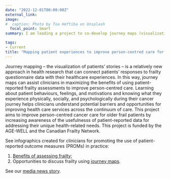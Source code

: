 ```yaml
---
date: "2022-12-01T00:00:00Z"
external_link: 
image:
#  caption: Photo by Toa Heftiba on Unsplash
  focal_point: Smart
summary: I am leading a project to co-develop journey maps (visualization of patients' stories) to connect patient-reported frailty data with patients' healthcare experiences. The journey maps will be used as educational tools to assist clinicians in using patient-reported frailty assessments for improving person-centred care. 

tags:
- Current
title: "Mapping patient experiences to improve person-centred care for older adults with cancer"
---
```


Journey mapping – the visualization of patients’ stories – is a relatively new approach in health research that can connect patients’ responses to frailty questionnaire data with their healthcare experiences. In this way, journey maps can assist clinicians in maximizing the benefits of using patient-reported frailty assessments to improve person-centred care. Learning about patient behaviours, feelings, and motivations and knowing what they experience physically, socially, and psychologically during their cancer journey helps clinicians understand potential barriers and opportunities for improving health care services across the continuum of care. This project aims to improve person-centred cancer care for older frail patients by increasing awareness of the usefulnesss of patient-reported data for addressing their unique health-related needs. This project is funded by the AGE-WELL and the Canadian Frailty Network. 

See infographics created for clinicians for promoting the use of patient-reported outcome measures (PROMs) in practice: 
1) [Benefits of assessing frailty](https://www.canva.com/design/DAGB4ioIzB8/p6IFyLvjtFcAVPBaeaNy-A/view?utm_content=DAGB4ioIzB8&utm_campaign=designshare&utm_medium=link&utm_source=editor); 
2) Opportunities to discuss frailty using [journey maps](https://www.canva.com/design/DAGSE9skXqs/pBOWc_eiCSJoBLH9Gqhtmg/view?utm_content=DAGSE9skXqs&utm_campaign=designshare&utm_medium=link&utm_source=editor). 

See our [media news story](https://agewell-nce.ca/archives/15935). 
